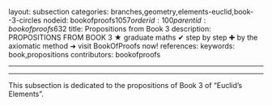 layout: subsection
categories: branches,geometry,elements-euclid,book--3-circles
nodeid: bookofproofs$1057
orderid: 100
parentid: bookofproofs$632
title: Propositions from Book 3
description: PROPOSITIONS FROM BOOK 3 &#9733; graduate maths &#10004; step by step &#10010; by the axiomatic method &#10140; visit BookOfProofs now!
references: 
keywords: book,propositions
contributors: bookofproofs

---


---

This subsection is dedicated to the propositions of Book 3 of “Euclid’s Elements”.
